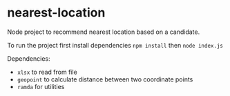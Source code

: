 # nearest-location

Node project to recommend nearest location based on a candidate.

To run the project first install dependencies `npm install` then `node index.js`

Dependencies:
  - `xlsx` to read from file
  - `geopoint` to calculate distance between two coordinate points
  - `ramda` for utilities
